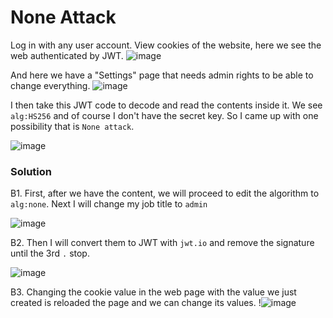 # None Attack

Log in with any user account. View cookies of the website, here we see the web authenticated by JWT.
![image](https://user-images.githubusercontent.com/63194321/132473506-9f92487f-0f79-4c5d-9ce4-73d8edb3ec47.png)

And here we have a "Settings" page that needs admin rights to be able to change everything.
![image](https://user-images.githubusercontent.com/63194321/132474580-2add05e1-f9d7-4983-a9dd-22b0063e8ffa.png)


I then take this JWT code to decode and read the contents inside it. We see `alg:HS256` and of course I don't have the secret key. So I came up with one possibility that is `None attack`.

![image](https://user-images.githubusercontent.com/63194321/132473084-64c2f766-cf71-490c-9c34-6c70b36bfdd1.png)

### Solution
 B1. First, after we have the content, we will proceed to edit the algorithm to `alg:none`. Next I will change my job title to `admin`
 
 ![image](https://user-images.githubusercontent.com/63194321/132475306-72bb43bc-266b-48aa-9e70-e6a33d436ffd.png)

 B2. Then I will convert them to JWT with `jwt.io` and remove the signature until the 3rd `.` stop.
 
 ![image](https://user-images.githubusercontent.com/63194321/132475727-b2c7ef02-246a-409d-ada8-5ac15b0c71e5.png)

 B3. Changing the cookie value in the web page with the value we just created is reloaded the page and we can change its values.
 !![image](https://user-images.githubusercontent.com/63194321/132477265-93f0c4d0-f01b-4d37-9736-d493149be6aa.png)


 
 

